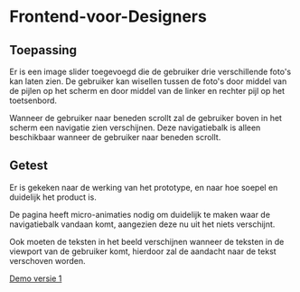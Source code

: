 # Frontend-voor-Designers

## Toepassing
Er is een image slider toegevoegd die de gebruiker drie verschillende foto's kan laten zien. De gebruiker kan wisellen tussen de foto's door middel van de pijlen op het scherm en door middel van de linker en rechter pijl op het toetsenbord.

Wanneer de gebruiker naar beneden scrollt zal de gebruiker boven in het scherm een navigatie zien verschijnen. Deze navigatiebalk is alleen beschikbaar wanneer de gebruiker naar beneden scrollt.

## Getest
Er is gekeken naar de werking van het prototype, en naar hoe soepel en duidelijk het product is.

De pagina heeft micro-animaties nodig om duidelijk te maken waar de navigatiebalk vandaan komt, aangezien deze nu uit het niets verschijnt.

Ook moeten de teksten in het beeld verschijnen wanneer de teksten in de viewport van de gebruiker komt, hierdoor zal de aandacht naar de tekst verschoven worden.

[Demo versie 1](https://BrianJakobs.github.io/frontendvoordesigners/opdracht2/v1/)
